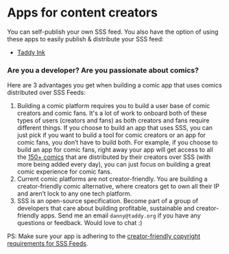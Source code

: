 # Apps for content creators

You can self-publish your own SSS feed. You also have the option of using these apps to easily publish & distribute your SSS feed:

- [Taddy Ink](https://taddy.org)

### **Are you a developer? Are you passionate about comics?**

Here are 3 advantages you get when building a comic app that uses comics distributed over SSS Feeds:

1. Building a comic platform requires you to build a user base of comic creators and comic fans. It's a lot of work to onboard both of these types of users (creators and fans) as both creators and fans require different things. If you choose to build an app that uses SSS, you can just pick if you want to build a tool for comic creators or an app for comic fans, you don’t have to build both. For example, if you choose to build an app for comic fans, right away your app will get access to all the [150+ comics](https://taddy.org/developers/comics-api/bulk-download-comicseries) that are distributed by their creators over SSS (with more being added every day), you can just focus on building a great comic experience for comic fans.
2. Current comic platforms are not creator-friendly. You are building a creator-friendly comic alternative, where creators get to own all their IP and aren’t lock to any one tech platform.
3. SSS is an open-source specification. Become part of a group of developers that care about building profitable, sustainable and creator-friendly apps. Send me an email `danny@taddy.org` if you have any questions or feedback. Would love to chat :)

PS: Make sure your app is adhering to the [creator-friendly copyright requirements for SSS Feeds](Creator-Friendly%20Copyright%20Notice%2069bdbb09b2804878b76ca7787026d917.md).